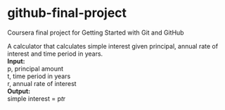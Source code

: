 # github-final-project
Coursera final project for Getting Started with Git and GitHub

A calculator that calculates simple interest given principal, annual rate of interest and time period in years.  
**Input:**  
   p, principal amount  
   t, time period in years  
   r, annual rate of interest  
**Output:**  
   simple interest = p*t*r  
